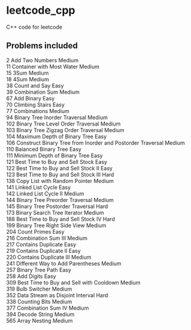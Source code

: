 # leetcode_cpp
C++ code for leetcode

## Problems included

2    Add Two Numbers                                                  Medium<br>
11   Container with Most Water                                        Medium<br>
15   3Sum                                                             Medium<br>
18   4Sum                                                             Medium<br>
38   Count and Say                                                    Easy<br>
39   Combination Sum                                                  Medium<br>
67   Add Binary                                                       Easy<br>
70   Climbing Stairs                                                  Easy<br>
77   Combinations                                                     Medium<br>
94   Binary Tree Inorder Traversal                                    Medium<br>
102  Binary Tree Level Order Traversal                                Medium<br>
103  Binary Tree Zigzag Order Traversal                               Medium<br>
104  Maximum Depth of Binary Tree                                     Easy<br>
106  Construct Binary Tree from Inorder and Postorder Traversal       Medium<br>
110  Balanced Binary Tree                                             Easy<br>
111  Minimum Depth of Binary Tree                                     Easy<br>
121  Best Time to Buy and Sell Stock                                  Easy<br>
122  Best Time to Buy and Sell Stock II                               Easy<br>
123  Best Time to Buy and Sell Stock III                              Hard<br>
138  Copy List with Random Pointer                                    Medium<br>
141  Linked List Cycle                                                Easy<br>
142  Linked List Cycle II                                             Medium<br>
144  Binary Tree Preorder Traversal                                   Medium<br>
145  Binary Tree Postorder Traversal                                  Hard<br>
173  Binary Search Tree Iterator                                      Medium<br>
188  Best Time to Buy and Sell Stock IV                               Hard<br>
199  Binary Tree Right Side View                                      Medium<br>
204  Count Primes                                                     Easy<br>
216  Combination Sum III                                              Medium<br>
217  Contains Duplicate                                               Easy<br>
219  Contains Duplicate II                                            Easy<br>
220  Contains Duplicate III                                           Medium<br>
241  Different Way to Add Parentheses                                 Medium<br>
257  Binary Tree Path                                                 Easy<br>
258  Add Digits                                                       Easy<br>
309  Best Time to Buy and Sell with Cooldown                          Medium<br>
319  Bulb Switcher                                                    Medium<br>
352  Data Stream as Disjoint Interval                                 Hard<br>
338  Counting Bits                                                    Medium<br>
377  Combination Sum IV                                               Medium<br>
394  Decode String                                                    Medium<br>
565  Array Nesting                                                    Medium<br>

